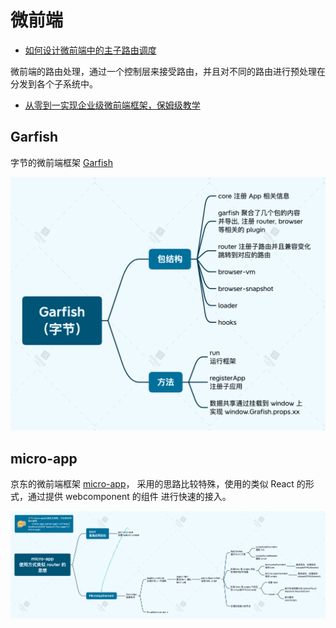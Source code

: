 # 微前端

- [如何设计微前端中的主子路由调度](https://mp.weixin.qq.com/s?__biz=Mzg4MjE5OTI4Mw==&mid=2247484940&idx=1&sn=178bd6502a3fad861fd4541fa33c242d&scene=21#wechat_redirect)

微前端的路由处理，通过一个控制层来接受路由，并且对不同的路由进行预处理在分发到各个子系统中。

- [从零到一实现企业级微前端框架，保姆级教学](https://juejin.cn/post/7004661323124441102#heading-11)

## Garfish

字节的微前端框架 [Garfish](https://github.com/bytedance/garfish)

![](../image/Garfish.png)

## micro-app

京东的微前端框架 [micro-app](https://github.com/micro-zoe/micro-app)， 采用的思路比较特殊，使用的类似 React 的形式，通过提供 webcomponent 的组件
进行快速的接入。

![](../image/micro-app.png)
